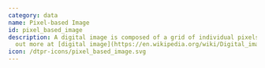 ```yaml
---
category: data
name: Pixel-based Image
id: pixel_based_image
description: A digital image is composed of a grid of individual pixels. Find
  out more at [digital image](https://en.wikipedia.org/wiki/Digital_image)
icon: /dtpr-icons/pixel_based_image.svg
---
```

